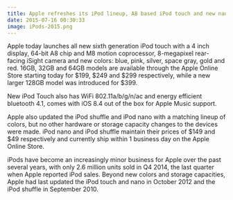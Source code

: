 ```yaml
---
title: Apple refreshes its iPod lineup, A8 based iPod touch and new nano and shuffle colors
date: 2015-07-16 00:30:33
image: iPods-2015.png
---
```


<p class="intro"><span class="dropcap">A</span>pple today launches all new sixth generation iPod touch with a 4 inch display, 64-bit A8 chip and M8 motion coprocessor, 8-megapixel rear-facing iSight camera and new colors: blue, pink, silver, space gray, gold and red. 16GB, 32GB and 64GB models are available through the Apple Online Store starting today for $199, $249 and $299 respectively, while a new larger 128GB model was introduced for $399. </p>

<p>New iPod Touch also has WiFi 802.11a/b/g/n/ac and energy efficient bluetooth 4.1, comes with iOS 8.4 out of the box for Apple Music support.</p>

<p>Apple also updated the iPod shuffle and iPod nano with a matching lineup of colors, but no other hardware or storage capacity changes to the devices were made. iPod nano and iPod shuffle maintain their prices of $149 and $49 respectively and currently ship within 1 business day on the Apple Online Store.</p>

<p>iPods have become an increasingly minor business for Apple over the past several years, with only 2.6 million units sold in Q4 2014, the last quarter when Apple reported iPod sales. Beyond new colors and storage capacities, Apple had last updated the iPod touch and nano in October 2012 and the iPod shuffle in September 2010.</p>